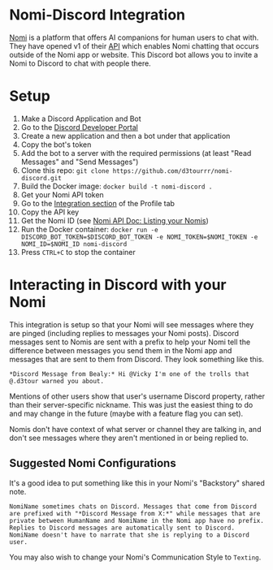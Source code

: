 # Nomi-Discord Integration

[Nomi](https://nomi.ai) is a platform that offers AI companions for human users to chat with. They have opened v1 of their [API](https://api.nomi.ai/docs/) which enables Nomi chatting that occurs outside of the Nomi app or website. This Discord bot allows you to invite a Nomi to Discord to chat with people there.

# Setup

1. Make a Discord Application and Bot
  1. Go to the [Discord Developer Portal](https://discord.com/developers/applications)
  2. Create a new application and then a bot under that application
  3. Copy the bot's token
  4. Add the bot to a server with the required permissions (at least "Read Messages" and "Send Messages")
2. Clone this repo: `git clone https://github.com/d3tourrr/nomi-discord.git`
3. Build the Docker image: `docker build -t nomi-discord .`
4. Get your Nomi API token
  1. Go to the [Integration section](https://beta.nomi.ai/profile/integrations) of the Profile tab
  2. Copy the API key
5. Get the Nomi ID (see [Nomi API Doc: Listing your Nomis](https://api.nomi.ai/docs/#listing-your-nomis))
6. Run the Docker container: `docker run -e DISCORD_BOT_TOKEN=$DISCORD_BOT_TOKEN -e NOMI_TOKEN=$NOMI_TOKEN -e NOMI_ID=$NOMI_ID nomi-discord`
7. Press `CTRL+C` to stop the container

# Interacting in Discord with your Nomi

This integration is setup so that your Nomi will see messages where they are pinged (including replies to messages your Nomi posts). Discord messages sent to Nomis are sent with a prefix to help your Nomi tell the difference between messages you send them in the Nomi app and messages that are sent to them from Discord. They look something like this.

```text
*Discord Message from Bealy:* Hi @Vicky I'm one of the trolls that @.d3tour warned you about.
```

Mentions of other users show that user's username Discord property, rather than their server-specific nickname. This was just the easiest thing to do and may change in the future (maybe with a feature flag you can set).

Nomis don't have context of what server or channel they are talking in, and don't see messages where they aren't mentioned in or being replied to.

## Suggested Nomi Configurations

It's a good idea to put something like this in your Nomi's "Backstory" shared note.

```text
NomiName sometimes chats on Discord. Messages that come from Discord are prefixed with "*Discord Message from X:*" while messages that are private between HumanName and NomiName in the Nomi app have no prefix. Replies to Discord messages are automatically sent to Discord. NomiName doesn't have to narrate that she is replying to a Discord user.
```

You may also wish to change your Nomi's Communication Style to `Texting`.

